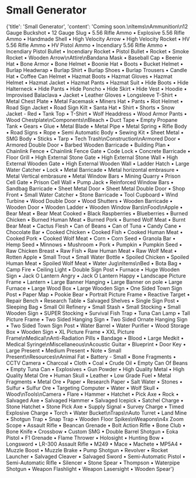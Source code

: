 
# Small Generator

{'title': 'Small Generator', 'content': 'Coming soon.\nItems\nAmmunition\n12 Gauge Buckshot • 12 Gauge Slug • 5.56 Rifle Ammo • Explosive 5.56 Rifle Ammo • Handmade Shell • High Velocity Arrow • High Velocity Rocket • HV 5.56 Rifle Ammo • HV Pistol Ammo • Incendiary 5.56 Rifle Ammo • Incendiary Pistol Bullet • Incendiary Rocket • Pistol Bullet • Rocket • Smoke Rocket • Wooden Arrow\nAttire\nBandana Mask • Baseball Cap • Beenie Hat • Bone Armor • Bone Helmet • Boonie Hat • Boots • Bucket Helmet • Burlap Headwrap • Burlap Shirt • Burlap Shoes • Burlap Trousers • Candle Hat • Coffee Can Helmet • Hazmat Boots • Hazmat Gloves • Hazmat Helmet • Hazmat Jacket • Hazmat Pants • Hazmat Suit • Hide Boots • Hide Halterneck • Hide Pants • Hide Poncho • Hide Skirt • Hide Vest • Hoodie • Improvised Balaclava • Jacket • Leather Gloves • Longsleeve T-Shirt • Metal Chest Plate • Metal Facemask • Miners Hat • Pants • Riot Helmet • Road Sign Jacket • Road Sign Kilt • Santa Hat • Shirt • Shorts • Snow Jacket - Red • Tank Top • T-Shirt • Wolf Headdress • Wood Armor Pants • Wood Chestplate\nComponents\nBleach • Duct Tape • Empty Propane Tank • Gears • Glue • Metal Blade • Metal Pipe • Metal Spring • Rifle Body • Road Signs • Rope • Semi Automatic Body • Sewing Kit • Sheet Metal • SMG Body • Sticks • Tarp • Tech Trash\nConstruction\nArmored Door • Armored Double Door • Barbed Wooden Barricade • Building Plan • Chainlink Fence • Chainlink Fence Gate • Code Lock • Concrete Barricade • Floor Grill • High External Stone Gate • High External Stone Wall • High External Wooden Gate • High External Wooden Wall • Ladder Hatch • Large Water Catcher • Lock • Metal Barricade • Metal horizontal embrasure • Metal Vertical embrasure • Metal Window Bars • Mining Quarry • Prison Cell Gate • Prison Cell Wall • Pump Jack • Reinforced Window Bars • Sandbag Barricade • Sheet Metal Door • Sheet Metal Double Door • Shop Front • Small Water Catcher • Stone Barricade • Tool Cupboard • Wind Turbine • Wood Double Door • Wood Shutters • Wooden Barricade • Wooden Door • Wooden Ladder • Wooden Window Bars\nFood\nApple • Bear Meat • Bear Meat Cooked • Black Raspberries • Blueberries • Burned Chicken • Burned Human Meat • Burned Pork • Burned Wolf Meat • Burnt Bear Meat • Cactus Flesh • Can of Beans • Can of Tuna • Candy Cane • Chocolate Bar • Cooked Chicken • Cooked Fish • Cooked Human Meat • Cooked Pork • Cooked Wolf Meat • Corn • Corn Seed • Granola Bar • Hemp Seed • Minnows • Mushroom • Pork • Pumpkin • Pumpkin Seed • Raw Chicken Breast • Raw Fish • Raw Human Meat • Raw Wolf Meat • Rotten Apple • Small Trout • Small Water Bottle • Spoiled Chicken • Spoiled Human Meat • Spoiled Wolf Meat • Water Jug\nItems\nBed • Bota Bag • Camp Fire • Ceiling Light • Double Sign Post • Furnace • Huge Wooden Sign • Jack O Lantern Angry • Jack O Lantern Happy • Landscape Picture Frame • Lantern • Large Banner Hanging • Large Banner on pole • Large Furnace • Large Wood Box • Large Wooden Sign • One Sided Town Sign Post • Paper Map • Pookie Bear • Portrait Picture Frame • Reactive Target • Repair Bench • Research Table • Salvaged Shelves • Single Sign Post • Sleeping Bag • Small Oil Refinery • Small Stash • Small Stocking • Small Wooden Sign • SUPER Stocking • Survival Fish Trap • Tuna Can Lamp • Tall Picture Frame • Two Sided Hanging Sign • Two Sided Ornate Hanging Sign • Two Sided Town Sign Post • Water Barrel • Water Purifier • Wood Storage Box • Wooden Sign • XL Picture Frame • XXL Picture Frame\nMedical\nAnti-Radiation Pills • Bandage • Blood • Large Medkit • Medical Syringe\nMiscellaneous\nAcoustic Guitar • Blueprint • Door Key • Large Present • Medium Present • Note • Small Present\nResources\nAnimal Fat • Battery - Small • Bone Fragments • CCTV Camera • Charcoal • Cloth • Coal • Crude Oil • Empty Can Of Beans • Empty Tuna Can • Explosives • Gun Powder • High Quality Metal • High Quality Metal Ore • Human Skull • Leather • Low Grade Fuel • Metal Fragments • Metal Ore • Paper • Research Paper • Salt Water • Stones • Sulfur • Sulfur Ore • Targeting Computer • Water • Wolf Skull • Wood\nTools\nCamera • Flare • Hammer • Hatchet • Pick Axe • Rock • Salvaged Axe • Salvaged Hammer • Salvaged Icepick • Satchel Charge • Stone Hatchet • Stone Pick Axe • Supply Signal • Survey Charge • Timed Explosive Charge • Torch • Water Bucket\nTraps\nAuto Turret • Land Mine • Shotgun Trap • Snap Trap • Wooden Floor Spikes\nWeapons\n4x Zoom Scope • Assault Rifle • Beancan Grenade • Bolt Action Rifle • Bone Club • Bone Knife • Crossbow • Custom SMG • Double Barrel Shotgun • Eoka Pistol • F1 Grenade • Flame Thrower • Holosight • Hunting Bow • Longsword • LR-300 Assault Rifle • M249 • Mace • Machete • MP5A4 • Muzzle Boost • Muzzle Brake • Pump Shotgun • Revolver • Rocket Launcher • Salvaged Cleaver • Salvaged Sword • Semi-Automatic Pistol • Semi-Automatic Rifle • Silencer • Stone Spear • Thompson • Waterpipe Shotgun • Weapon Flashlight • Weapon Lasersight • Wooden Spear'}
